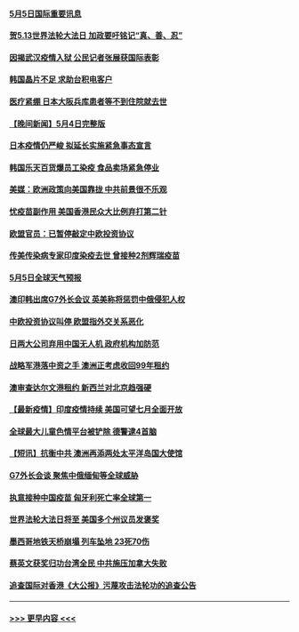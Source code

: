 #### [5月5日国际重要讯息](../pages/prog202/a103111340.md?t=05052202) 
#### [贺5.13世界法轮大法日 加政要吁铭记“真、善、忍”](../pages/prog202/a103111237.md?t=05052202) 
#### [因揭武汉疫情入狱 公民记者张展获国际表彰](../pages/prog202/a103111109.md?t=05052202) 
#### [韩国晶片不足 求助台积电客户](../pages/prog202/a103111106.md?t=05052202) 
#### [医疗紧绷 日本大阪兵库患者等不到住院就去世](../pages/prog202/a103111021.md?t=05052202) 
#### [【晚间新闻】5月4日完整版](../pages/prog202/a103110945.md?t=05052202) 
#### [日本疫情仍严峻 拟延长实施紧急事态宣言](../pages/prog202/a103110952.md?t=05052202) 
#### [韩国乐天百货爆员工染疫 食品卖场紧急停业](../pages/prog202/a103110941.md?t=05052202) 
#### [美媒：欧洲政策向美国靠拢 中共前景很不乐观](../pages/prog202/a103110503.md?t=05052202) 
#### [忧疫苗副作用 美国香港民众大比例弃打第二针](../pages/prog202/a103110801.md?t=05052202) 
#### [欧盟官员：已暂停敲定中欧投资协议](../pages/prog202/a103110812.md?t=05052202) 
#### [传美传染病专家印度染疫去世 曾接种2剂辉瑞疫苗](../pages/prog202/a103110732.md?t=05052202) 
#### [5月5日全球天气预报](../pages/prog202/a103110823.md?t=05052202) 
#### [澳印韩出席G7外长会议 英美称将惩罚中俄侵犯人权](../pages/prog202/a103110769.md?t=05052202) 
#### [中欧投资协议叫停 欧盟指外交关系恶化](../pages/prog202/a103110802.md?t=05052202) 
#### [日两大公司弃用中国无人机 政府机构加防范](../pages/prog202/a103110793.md?t=05052202) 
#### [战略军港落中资之手 澳洲正考虑收回99年租约](../pages/prog202/a103110711.md?t=05052202) 
#### [澳审查达尔文港租约 新西兰对北京趋强硬](../pages/prog202/a103110593.md?t=05052202) 
#### [【最新疫情】印度疫情持续 美国可望七月全面开放](../pages/prog202/a103110553.md?t=05052202) 
#### [全球最大儿童色情平台被铲除 德警逮4首脑](../pages/prog202/a103110733.md?t=05052202) 
#### [【短讯】抗衡中共 澳洲再添两处太平洋岛国大使馆](../pages/prog202/a103110698.md?t=05052202) 
#### [G7外长会谈 聚焦中俄缅甸等全球威胁](../pages/prog202/a103110701.md?t=05052202) 
#### [执意接种中国疫苗 匈牙利死亡率全球第一](../pages/prog202/a103110547.md?t=05052202) 
#### [世界法轮大法日将至 美国多个州议员发褒奖](../pages/prog202/a103110587.md?t=05052202) 
#### [墨西哥地铁天桥崩塌 列车坠地 23死70伤](../pages/prog202/a103110590.md?t=05052202) 
#### [蔡英文获奖归功台湾全民 中共施压加拿大失败](../pages/prog202/a103110535.md?t=05052202) 
#### [追查国际对香港《大公报》污蔑攻击法轮功的追查公告](../pages/prog202/a103110496.md?t=05052202) 

----
#### [ >>> 更早内容 <<< ](../indexes/prog202-earlier.md)
